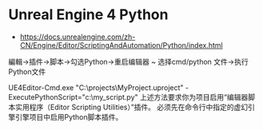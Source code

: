 # Unreal Engine 4 Python
- https://docs.unrealengine.com/zh-CN/Engine/Editor/ScriptingAndAutomation/Python/index.html

編輯->插件->脚本->勾选Python->重启编辑器
~ 选择cmd/python
文件->执行Python文件

UE4Editor-Cmd.exe "C:\projects\MyProject.uproject" -ExecutePythonScript="c:\my_script.py"
上述方法要求你为项目启用“编辑器脚本实用程序（Editor Scripting Utilities）”插件。
必须先在命令行中指定的虚幻引擎引擎项目中启用Python脚本插件。
